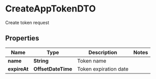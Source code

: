 

# CreateAppTokenDTO

Create token request

## Properties

| Name | Type | Description | Notes |
|------------ | ------------- | ------------- | -------------|
|**name** | **String** | Token name |  |
|**expireAt** | **OffsetDateTime** | Token expiration date |  |




